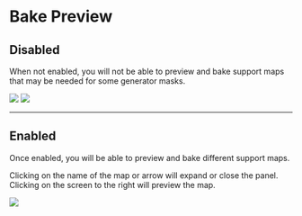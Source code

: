 # Bake Preview

## Disabled

When not enabled, you will not be able to preview and bake support maps that may be needed for some generator masks.

![](../img/panel_bake_preview_operators.png)
![](../img/panel_bake_preview_disabled.png)

---

## Enabled

Once enabled, you will be able to preview and bake different support maps.

Clicking on the name of the map or arrow will expand or close the panel. Clicking on the screen to the right will preview the map.

![](../img/panel_bake_preview_active.png)
